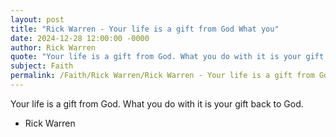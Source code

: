 ```yaml
---
layout: post
title: "Rick Warren - Your life is a gift from God What you"
date: 2024-12-28 12:00:00 -0000
author: Rick Warren
quote: "Your life is a gift from God. What you do with it is your gift back to God."
subject: Faith
permalink: /Faith/Rick Warren/Rick Warren - Your life is a gift from God What you
---
```


Your life is a gift from God. What you do with it is your gift back to God.

- Rick Warren
